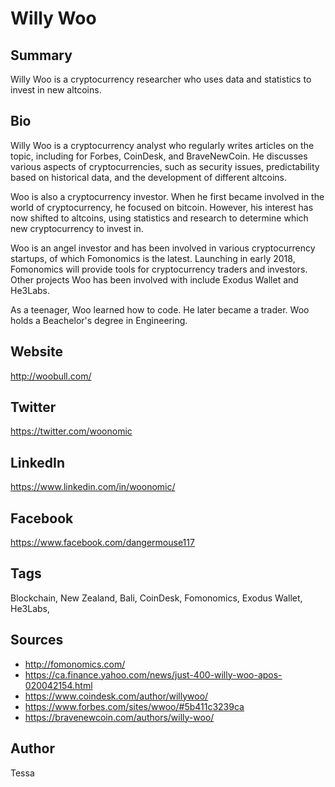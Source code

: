 # Willy Woo

## Summary

Willy Woo is a cryptocurrency researcher who uses data and statistics to invest in new altcoins.

## Bio

Willy Woo is a cryptocurrency analyst who regularly writes articles on the topic, including for Forbes, CoinDesk, and BraveNewCoin. He discusses various aspects of cryptocurrencies, such as security issues, predictability based on historical data, and the development of different altcoins. 

Woo is also a cryptocurrency investor. When he first became involved in the world of cryptocurrency, he focused on bitcoin. However, his interest has now shifted to altcoins, using statistics and research to determine which new cryptocurrency to invest in. 

Woo is an angel investor and has been involved in various cryptocurrency startups, of which Fomonomics is the latest. Launching in early 2018, Fomonomics will provide tools for cryptocurrency traders and investors. Other projects Woo has been involved with include Exodus Wallet and He3Labs. 

As a teenager, Woo learned how to code. He later became a trader. Woo holds a Beachelor's degree in Engineering.

## Website 
http://woobull.com/

## Twitter 
https://twitter.com/woonomic

## LinkedIn 
https://www.linkedin.com/in/woonomic/

## Facebook 
https://www.facebook.com/dangermouse117

## Tags
Blockchain, New Zealand, Bali, CoinDesk, Fomonomics, Exodus Wallet, He3Labs,

## Sources 
- http://fomonomics.com/ 
- https://ca.finance.yahoo.com/news/just-400-willy-woo-apos-020042154.html 
- https://www.coindesk.com/author/willywoo/ 
- https://www.forbes.com/sites/wwoo/#5b411c3239ca 
- https://bravenewcoin.com/authors/willy-woo/

## Author
Tessa
